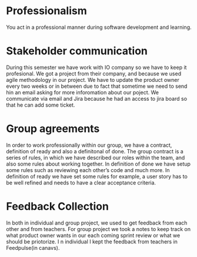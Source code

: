 # Professionalism

You act in a professional manner during software development and learning.


# Stakeholder communication

 During this semester we have work  with IO company so we have to keep it profesional. We got a project from their company, and because we used agile methodology in our project.
 We have to update the product owner every two weeks or in between due to fact that sometime we need to send hin an email asking for more inforomation about our poject.
 We communicate via email and Jira because he had an access to jira board so that he can add some ticket.

 # Group agreements
  In order to work professionally within our group, we have a contract, definition of ready and also a definitonal of done. 
  The group contract is a series of rules, in which we have described our roles within the team, and also some rules about working together. 
  In definition of done we have setup some rules such as reviewing each other’s code and much more. In definition of ready we have set some rules for example, a user story has to be well refined and needs to have a clear acceptance    criteria.



   # Feedback Collection
   
   In both in individual and group project, we used to get feedback from each other and from teachers.
   For group project we took a notes to keep track on what product owner wants in our each coming sprint review or what we should be priotorize. I
   n individual I kept the feedback from teachers in Feedpulse(in canavs).





